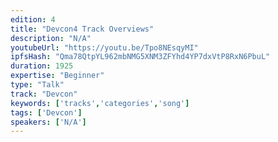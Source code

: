 ```yaml
---
edition: 4
title: "Devcon4 Track Overviews"
description: "N/A"
youtubeUrl: "https://youtu.be/Tpo8NEsqyMI"
ipfsHash: "Qma78QtpYL962mbNMG5XNM3ZFYhd4YP7dxVtP8RxN6PbuL"
duration: 1925
expertise: "Beginner"
type: "Talk"
track: "Devcon"
keywords: ['tracks','categories','song']
tags: ['Devcon']
speakers: ['N/A']
---
```


